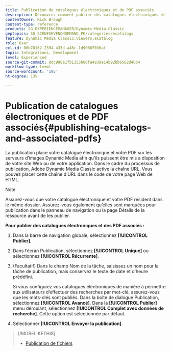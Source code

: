 ```yaml
---
title: Publication de catalogues électroniques et de PDF associés
description: Découvrez comment publier des catalogues électroniques et des PDF associés à partir d’Adobe Dynamic Media Classic.
contentOwner: Rick Brough
content-type: reference
products: SG_EXPERIENCEMANAGER/Dynamic-Media-Classic
geptopics: SG_SCENESEVENONDEMAND_PK/categories/ecatalogs
feature: Dynamic Media Classic,Viewers,eCatalog
role: User
exl-id: 00b70162-2394-433d-a46c-1d90667030af
topic: Integrations, Development
level: Experienced
source-git-commit: 8dc990a1fb1355b00fa4839e14b92bb6562d40b4
workflow-type: tm+mt
source-wordcount: '195'
ht-degree: 13%

---
```


# Publication de catalogues électroniques et de PDF associés{#publishing-ecatalogs-and-associated-pdfs}

La publication place votre catalogue électronique et votre PDF sur les serveurs d’images Dynamic Media afin qu’ils puissent être mis à disposition de votre site Web ou de votre application. Dans le cadre du processus de publication, Adobe Dynamic Media Classic active la chaîne URL. Vous pouvez placer cette chaîne d’URL dans le code de votre page Web de HTML.

>[!NOTE]
>
>Assurez-vous que votre catalogue électronique et votre PDF résident dans le même dossier. Assurez-vous également qu’elles sont marquées pour publication dans le panneau de navigation ou la page Détails de la ressource avant de les publier.

**Pour publier des catalogues électroniques et des PDF associés :**

1. Dans la barre de navigation globale, sélectionnez **[!UICONTROL Publier]**.
1. Dans l’écran Publication, sélectionnez **[!UICONTROL Unique]** ou sélectionnez **[!UICONTROL Récurrente]**.
1. (Facultatif) Dans le champ Nom de la tâche, saisissez un nom pour la tâche de publication, mais conservez le texte de date et d’heure prédéfini.

   Si vous configurez vos catalogues électroniques de manière à permettre aux utilisateurs d’effectuer des recherches par mot-clé, assurez-vous que les mots-clés sont publiés. Dans la boîte de dialogue Publication, sélectionnez **[!UICONTROL Avancé]**. Dans la **[!UICONTROL Publier]** menu déroulant, sélectionnez **[!UICONTROL Complet avec données de recherche]**. Cette option est sélectionnée par défaut.

1. Sélectionner **[!UICONTROL Envoyer la publication]**.

>[!MORELIKETHIS]
>
>* [Publication de fichiers](publishing-files.md)
